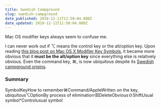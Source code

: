 ```yaml
---
title: Swedish Campground
slug: swedish-campground
date_published: 2018-12-11T11:50:04.000Z
date_updated: 2018-12-11T11:50:04.000Z
---
```


Mac OS modifier keys always seem to confuse me. 

I can never work out if ⌥ means the control key or the alt/option key. Upon reading [this blog post on Mac OS X Modifier Key Symbols](http://irreal.org/blog/?p=121), it became more obvious that it **must be the alt/option key** since everything else is relatively obvious. Even the command key, ⌘, is now ubiquitous despite its [Swedish campground origins](http://www.folklore.org/StoryView.py?project=Macintosh&amp;story=Swedish_Campground.txt).

### Summary
SymbolKeyHow to remember⌘Command/AppleWritten on the key, ubiquitous⌥OptionBy process of elimination⌫DeleteObvious⇧ShiftUsual symbol^Controlusual symbol
